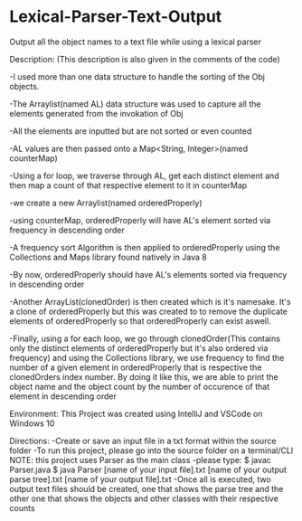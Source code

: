 # Lexical-Parser-Text-Output
Output all the object names to a text file while using a lexical parser

Description: (This description is also given in the comments of the code)

-I used more than one data structure to handle the sorting of the Obj objects.

-The Arraylist<String>(named AL) data structure was used to capture all the elements generated from the invokation of Obj

-All the elements are inputted but are not sorted or even counted

-AL values are then passed onto a Map<String, Integer>(named counterMap)

-Using a for loop, we traverse through AL, get each distinct element and then map a count of that respective element to it in counterMap

-we create a new Arraylist<String>(named orderedProperly)

-using counterMap, orderedProperly will have AL's element sorted via frequency in descending order

-A frequency sort Algorithm is then applied to orderedProperly using the Collections and Maps library found natively in Java 8

-By now, orderedProperly should have AL's elements sorted via frequency in descending order

-Another ArrayList<String>(clonedOrder) is then created which is it's namesake. It's a clone of orderedProperly but this was created to
to remove the duplicate elements of orderedProperly so that orderedProperly can exist aswell.

-Finally, using a for each loop, we go through clonedOrder(This contains only the distinct elements of orderedProperly but it's also ordered via frequency)
and using the Collections library, we use frequency to find the number of a given element in orderedProperly that is respective the clonedOrders index number.
By doing it like this, we are able to print the object name and the object count by the number of occurence of that element in descending order

Environment:
This Project was created using IntelliJ and VSCode on Windows 10

Directions:
-Create or save an input file in a txt format within the source folder
-To run this project, please go into the source folder on a terminal/CLI
NOTE: this project uses Parser as the main class
-please type:
	$ javac Parser.java
	$ java Parser [name of your input file].txt [name of your output parse tree].txt [name of your output file].txt
-Once all is executed, two output text files should be created, one that shows the parse tree and the other one
	that shows the objects and other classes with their respective counts

